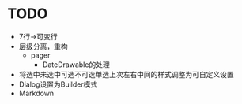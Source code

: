 # TODO

- 7行->可变行
- 层级分离，重构
    - pager
        - DateDrawable的处理
- 将选中未选中可选不可选单选上次左右中间的样式调整为可自定义设置
- Dialog设置为Builder模式
- Markdown